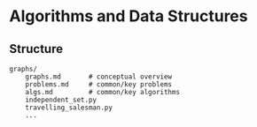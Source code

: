 # Algorithms and Data Structures

## Structure

```text
graphs/
    graphs.md       # conceptual overview
    problems.md     # common/key problems
    algs.md         # common/key algorithms
    independent_set.py
    travelling_salesman.py
    ...
```
